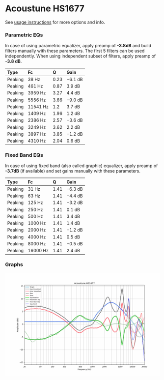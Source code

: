 # Acoustune HS1677
See [usage instructions](https://github.com/jaakkopasanen/AutoEq#usage) for more options and info.

### Parametric EQs
In case of using parametric equalizer, apply preamp of **-3.8dB** and build filters manually
with these parameters. The first 5 filters can be used independently.
When using independent subset of filters, apply preamp of **-3.8 dB**.

| Type    | Fc       |    Q | Gain    |
|:--------|:---------|:-----|:--------|
| Peaking | 38 Hz    | 0.23 | -6.1 dB |
| Peaking | 461 Hz   | 0.87 | 3.9 dB  |
| Peaking | 3959 Hz  | 3.27 | 4.4 dB  |
| Peaking | 5556 Hz  | 3.66 | -9.0 dB |
| Peaking | 11541 Hz | 1.2  | 3.7 dB  |
| Peaking | 1409 Hz  | 1.96 | 1.2 dB  |
| Peaking | 2386 Hz  | 2.57 | -3.6 dB |
| Peaking | 3249 Hz  | 3.62 | 2.2 dB  |
| Peaking | 3897 Hz  | 3.85 | -1.2 dB |
| Peaking | 4310 Hz  | 2.04 | 0.6 dB  |

### Fixed Band EQs
In case of using fixed band (also called graphic) equalizer, apply preamp of **-3.7dB**
(if available) and set gains manually with these parameters.

| Type    | Fc       |    Q | Gain    |
|:--------|:---------|:-----|:--------|
| Peaking | 31 Hz    | 1.41 | -6.3 dB |
| Peaking | 63 Hz    | 1.41 | -4.4 dB |
| Peaking | 125 Hz   | 1.41 | -3.2 dB |
| Peaking | 250 Hz   | 1.41 | 0.1 dB  |
| Peaking | 500 Hz   | 1.41 | 3.4 dB  |
| Peaking | 1000 Hz  | 1.41 | 1.4 dB  |
| Peaking | 2000 Hz  | 1.41 | -1.2 dB |
| Peaking | 4000 Hz  | 1.41 | 0.5 dB  |
| Peaking | 8000 Hz  | 1.41 | -0.5 dB |
| Peaking | 16000 Hz | 1.41 | 2.4 dB  |

### Graphs
![](./Acoustune%20HS1677.png)